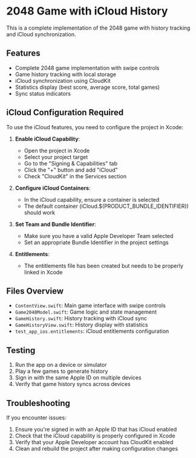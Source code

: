 # 2048 Game with iCloud History

This is a complete implementation of the 2048 game with history tracking and iCloud synchronization.

## Features
- Complete 2048 game implementation with swipe controls
- Game history tracking with local storage
- iCloud synchronization using CloudKit
- Statistics display (best score, average score, total games)
- Sync status indicators

## iCloud Configuration Required

To use the iCloud features, you need to configure the project in Xcode:

1. **Enable iCloud Capability**:
   - Open the project in Xcode
   - Select your project target
   - Go to the "Signing & Capabilities" tab
   - Click the "+" button and add "iCloud"
   - Check "CloudKit" in the Services section

2. **Configure iCloud Containers**:
   - In the iCloud capability, ensure a container is selected
   - The default container (iCloud.$(PRODUCT_BUNDLE_IDENTIFIER)) should work

3. **Set Team and Bundle Identifier**:
   - Make sure you have a valid Apple Developer Team selected
   - Set an appropriate Bundle Identifier in the project settings

4. **Entitlements**:
   - The entitlements file has been created but needs to be properly linked in Xcode

## Files Overview

- `ContentView.swift`: Main game interface with swipe controls
- `Game2048Model.swift`: Game logic and state management
- `GameHistory.swift`: History tracking with iCloud sync
- `GameHistoryView.swift`: History display with statistics
- `test_app_ios.entitlements`: iCloud entitlements configuration

## Testing

1. Run the app on a device or simulator
2. Play a few games to generate history
3. Sign in with the same Apple ID on multiple devices
4. Verify that game history syncs across devices

## Troubleshooting

If you encounter issues:
1. Ensure you're signed in with an Apple ID that has iCloud enabled
2. Check that the iCloud capability is properly configured in Xcode
3. Verify that your Apple Developer account has CloudKit enabled
4. Clean and rebuild the project after making configuration changes
